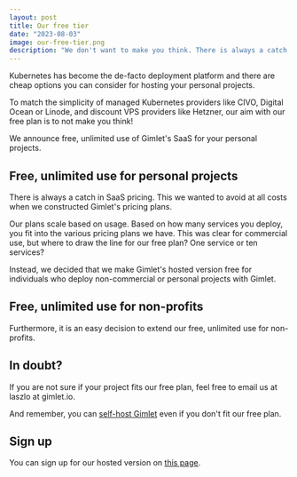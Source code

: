 ```yaml
---
layout: post
title: Our free tier
date: "2023-08-03"
image: our-free-tier.png
description: "We don't want to make you think. There is always a catch with SaaS pricing, but we want to avoid it as much as possible."
---
```


Kubernetes has become the de-facto deployment platform and there are cheap options you can consider for hosting your personal projects.

To match the simplicity of managed Kubernetes providers like CIVO, Digital Ocean or Linode, and discount VPS providers like Hetzner, our aim with our free plan is to not make you think!

We announce free, unlimited use of Gimlet's SaaS for your personal projects.

## Free, unlimited use for personal projects

There is always a catch in SaaS pricing. This we wanted to avoid at all costs when we constructed Gimlet's pricing plans.

Our plans scale based on usage. Based on how many services you deploy, you fit into the various pricing plans we have. This was clear for commercial use, but where to draw the line for our free plan? One service or ten services?

Instead, we decided that we make Gimlet's hosted version free for individuals who deploy non-commercial or personal projects with Gimlet.

## Free, unlimited use for non-profits

Furthermore, it is an easy decision to extend our free, unlimited use for non-profits.

## In doubt?

If you are not sure if your project fits our free plan, feel free to email us at laszlo at gimlet.io.

And remember, you can [self-host Gimlet](/docs/installation) even if you don't fit our free plan.

## Sign up

You can sign up for our hosted version on [this page](/signup).
